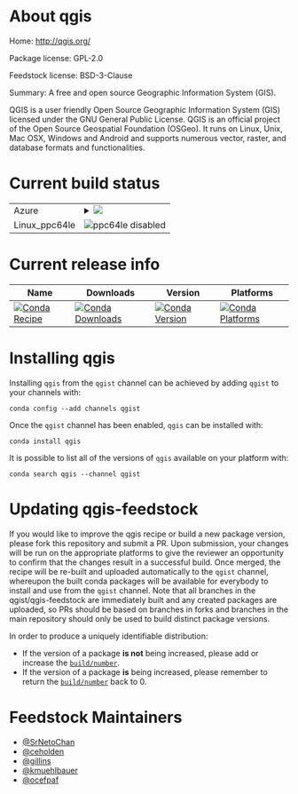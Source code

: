 About qgis
==========

Home: http://qgis.org/

Package license: GPL-2.0

Feedstock license: BSD-3-Clause

Summary: A free and open source Geographic Information System (GIS).

QGIS is a user friendly Open Source Geographic Information System (GIS)
licensed under the GNU General Public License. QGIS is an official
project of the Open Source Geospatial Foundation (OSGeo). It runs on
Linux, Unix, Mac OSX, Windows and Android and supports numerous vector,
raster, and database formats and functionalities.


Current build status
====================


<table>
    
  <tr>
    <td>Azure</td>
    <td>
      <details>
        <summary>
          <a href="https://dev.azure.com/qgist/feedstock-builds/_build/latest?definitionId=1&branchName=master">
            <img src="https://dev.azure.com/qgist/feedstock-builds/_apis/build/status/qgis-feedstock?branchName=master">
          </a>
        </summary>
        <table>
          <thead><tr><th>Variant</th><th>Status</th></tr></thead>
          <tbody><tr>
              <td>linux</td>
              <td>
                <a href="https://dev.azure.com/qgist/feedstock-builds/_build/latest?definitionId=1&branchName=master">
                  <img src="https://dev.azure.com/qgist/feedstock-builds/_apis/build/status/qgis-feedstock?branchName=master&jobName=linux&configuration=linux_" alt="variant">
                </a>
              </td>
            </tr><tr>
              <td>osx</td>
              <td>
                <a href="https://dev.azure.com/qgist/feedstock-builds/_build/latest?definitionId=1&branchName=master">
                  <img src="https://dev.azure.com/qgist/feedstock-builds/_apis/build/status/qgis-feedstock?branchName=master&jobName=osx&configuration=osx_" alt="variant">
                </a>
              </td>
            </tr><tr>
              <td>win</td>
              <td>
                <a href="https://dev.azure.com/qgist/feedstock-builds/_build/latest?definitionId=1&branchName=master">
                  <img src="https://dev.azure.com/qgist/feedstock-builds/_apis/build/status/qgis-feedstock?branchName=master&jobName=win&configuration=win_" alt="variant">
                </a>
              </td>
            </tr>
          </tbody>
        </table>
      </details>
    </td>
  </tr>
  <tr>
    <td>Linux_ppc64le</td>
    <td>
      <img src="https://img.shields.io/badge/ppc64le-disabled-lightgrey.svg" alt="ppc64le disabled">
    </td>
  </tr>
</table>

Current release info
====================

| Name | Downloads | Version | Platforms |
| --- | --- | --- | --- |
| [![Conda Recipe](https://img.shields.io/badge/recipe-qgis-green.svg)](https://anaconda.org/qgist/qgis) | [![Conda Downloads](https://img.shields.io/conda/dn/qgist/qgis.svg)](https://anaconda.org/qgist/qgis) | [![Conda Version](https://img.shields.io/conda/vn/qgist/qgis.svg)](https://anaconda.org/qgist/qgis) | [![Conda Platforms](https://img.shields.io/conda/pn/qgist/qgis.svg)](https://anaconda.org/qgist/qgis) |

Installing qgis
===============

Installing `qgis` from the `qgist` channel can be achieved by adding `qgist` to your channels with:

```
conda config --add channels qgist
```

Once the `qgist` channel has been enabled, `qgis` can be installed with:

```
conda install qgis
```

It is possible to list all of the versions of `qgis` available on your platform with:

```
conda search qgis --channel qgist
```




Updating qgis-feedstock
=======================

If you would like to improve the qgis recipe or build a new
package version, please fork this repository and submit a PR. Upon submission,
your changes will be run on the appropriate platforms to give the reviewer an
opportunity to confirm that the changes result in a successful build. Once
merged, the recipe will be re-built and uploaded automatically to the
`qgist` channel, whereupon the built conda packages will be available for
everybody to install and use from the `qgist` channel.
Note that all branches in the qgist/qgis-feedstock are
immediately built and any created packages are uploaded, so PRs should be based
on branches in forks and branches in the main repository should only be used to
build distinct package versions.

In order to produce a uniquely identifiable distribution:
 * If the version of a package **is not** being increased, please add or increase
   the [``build/number``](https://conda.io/docs/user-guide/tasks/build-packages/define-metadata.html#build-number-and-string).
 * If the version of a package **is** being increased, please remember to return
   the [``build/number``](https://conda.io/docs/user-guide/tasks/build-packages/define-metadata.html#build-number-and-string)
   back to 0.

Feedstock Maintainers
=====================

* [@SrNetoChan](https://github.com/SrNetoChan/)
* [@ceholden](https://github.com/ceholden/)
* [@gillins](https://github.com/gillins/)
* [@kmuehlbauer](https://github.com/kmuehlbauer/)
* [@ocefpaf](https://github.com/ocefpaf/)

